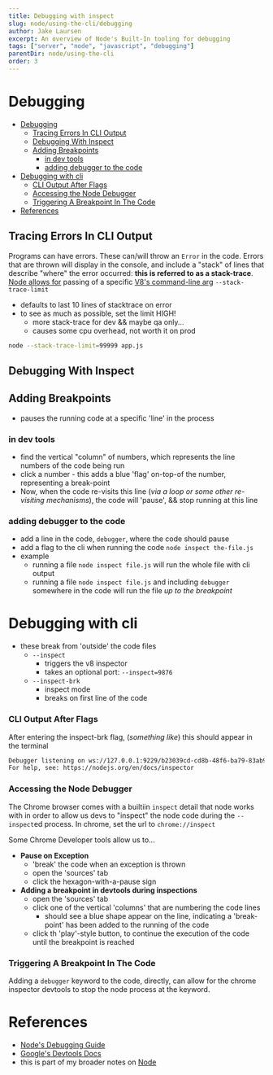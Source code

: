 ```yaml
---
title: Debugging with inspect
slug: node/using-the-cli/debugging
author: Jake Laursen
excerpt: An overview of Node's Built-In tooling for debugging
tags: ["server", "node", "javascript", "debugging"]
parentDir: node/using-the-cli
order: 3
---
```


# Debugging

- [Debugging](#debugging)
  - [Tracing Errors In CLI Output](#tracing-errors-in-cli-output)
  - [Debugging With Inspect](#debugging-with-inspect)
  - [Adding Breakpoints](#adding-breakpoints)
    - [in dev tools](#in-dev-tools)
    - [adding debugger to the code](#adding-debugger-to-the-code)
- [Debugging with cli](#debugging-with-cli)
  - [CLI Output After Flags](#cli-output-after-flags)
  - [Accessing the Node Debugger](#accessing-the-node-debugger)
  - [Triggering A Breakpoint In The Code](#triggering-a-breakpoint-in-the-code)
- [References](#references)

## Tracing Errors In CLI Output

Programs can have errors. These can/will throw an `Error` in the code. Errors that are thrown will display in the console, and include a "stack" of lines that describe "where" the error occurred: **this is referred to as a stack-trace**.  
[Node allows for](https://nodejs.org/api/cli.html#node_optionsoptions) passing of a specific
[V8's command-line arg](https://v8.dev/docs/stack-trace-api) `--stack-trace-limit`

- defaults to last 10 lines of stacktrace on error
- to see as much as possible, set the limit HIGH!
  - more stack-trace for dev && maybe qa only...
  - causes some cpu overhead, not worth it on prod

```bash
node --stack-trace-limit=99999 app.js
```

## Debugging With Inspect

## Adding Breakpoints

- pauses the running code at a specific 'line' in the process

### in dev tools

- find the vertical "column" of numbers, which represents the line numbers of the code being run
- click a number - this adds a blue 'flag' on-top-of the number, representing a break-point
- Now, when the code re-visits this line (_via a loop or some other re-visiting mechanisms_), the code will 'pause', && stop running at this line

### adding debugger to the code

- add a line in the code, `debugger`, where the code should pause
- add a flag to the cli when running the code `node inspect the-file.js`
- example
  - running a file `node inspect file.js` will run the whole file with cli output
  - running a file `node inspect file.js` and including `debugger` somewhere in the code will run the file _up to the breakpoint_

# Debugging with cli

- these break from 'outside' the code files
  - `--inspect`
    - triggers the v8 inspector
    - takes an optional port: `--inspect=9876`
  - `--inspect-brk`
    - inspect mode
    - breaks on first line of the code

### CLI Output After Flags

After entering the inspect-brk flag, (_something like_) this should appear in the terminal

```bash
Debugger listening on ws://127.0.0.1:9229/b23039cd-cd8b-48f6-ba79-83ab9ecd5660
For help, see: https://nodejs.org/en/docs/inspector
```

### Accessing the Node Debugger

The Chrome browser comes with a builtiin `inspect` detail that node works with in order to allow us devs to "inspect" the node code during the `--inspect`ed process. In chrome, set the url to `chrome://inspect`

Some Chrome Developer tools allow us to...

- **Pause on Exception**
  - 'break' the code when an exception is thrown
  - open the 'sources' tab
  - click the hexagon-with-a-pause sign
- **Adding a breakpoint in devtools during inspections**
  - open the 'sources' tab
  - click one of the vertical 'columns' that are numbering the code lines
    - should see a blue shape appear on the line, indicating a 'break-point' has been added to the running of the code
  - click th 'play'-style button, to continue the execution of the code until the breakpoint is reached

### Triggering A Breakpoint In The Code

Adding a `debugger` keyword to the code, directly, can allow for the chrome inspector devtools to stop the node process at the keyword.

# References

- [Node's Debugging Guide](https://nodejs.org/en/docs/guides/debugging-getting-started/)
- [Google's Devtools Docs](https://developers.google.com/web/tools/chrome-devtools)
- this is part of my broader notes on [Node](/node/using-the-cli/repl)
